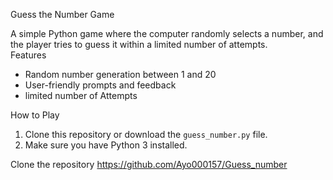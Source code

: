   Guess the Number Game

A simple Python game where the computer randomly selects a number, and the player tries to guess it within a limited number of attempts.  
 Features
- Random number generation between 1 and 20  
- User-friendly prompts and feedback  
- limited number of Attempts 


 How to Play
1. Clone this repository or download the `guess_number.py` file.  
2. Make sure you have Python 3 installed.  

Clone the repository 
https://github.com/Ayo000157/Guess_number
